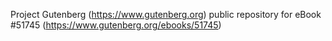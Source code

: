 Project Gutenberg (https://www.gutenberg.org) public repository for
eBook #51745 (https://www.gutenberg.org/ebooks/51745)
